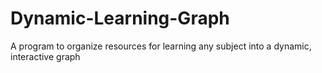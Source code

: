 # Dynamic-Learning-Graph
A program to organize resources for learning any subject into a dynamic, interactive graph
